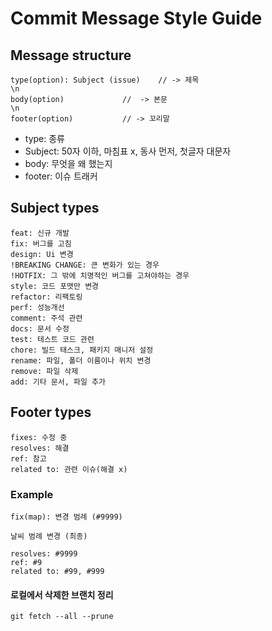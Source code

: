 # Commit Message Style Guide

## Message structure

    type(option): Subject (issue)    // -> 제목
    \n
    body(option)             //  -> 본문
    \n
    footer(option)           // -> 꼬리말

- type: 종류
- Subject: 50자 이하, 마침표 x, 동사 먼저, 첫글자 대문자
- body: 무엇을 왜 했는지
- footer: 이슈 트래커

## Subject types

    feat: 신규 개발
    fix: 버그를 고침
    design: Ui 변경
    !BREAKING CHANGE: 큰 변화가 있는 경우
    !HOTFIX: 그 밖에 치명적인 버그를 고쳐야하는 경우
    style: 코드 포맷만 변경
    refactor: 리팩토링
    perf: 성능개선
    comment: 주석 관련
    docs: 문서 수정
    test: 테스트 코드 관련
    chore: 빌드 태스크, 패키지 매니저 설정
    rename: 파일, 폴더 이름이나 위치 변경
    remove: 파일 삭제
    add: 기타 문서, 파일 추가

## Footer types

    fixes: 수정 중
    resolves: 해결
    ref: 참고
    related to: 관련 이슈(해결 x)

### Example

    fix(map): 변경 범례 (#9999)

    날씨 범례 변경 (최종)

    resolves: #9999
    ref: #9
    related to: #99, #999

#### 로컬에서 삭제한 브랜치 정리

    git fetch --all --prune
